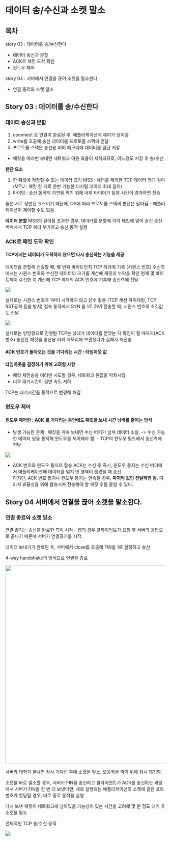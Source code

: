 # 데이터 송/수신과 소켓 말소

## 목차

story 03 : 데이터를 송/수신한다

- 데이터 송신과 분할
- ACK로 패킷 도착 확인
- 윈도우 제어

story 04 : 서버에서 연결을 끊어 소켓을 말소한다

- 연결 종료와 소켓 말소

## Story 03 : 데이터를 송/수신한다

### 데이터 송신과 분할

1. connnect 로 연결이 완료된 후, 애플리케이션에 제어가 넘어감
2. write를 호출해 송신 데이터를 프로토콜 스택에 전달
3. 프로토콜 스택은 송신용 버퍼 메모리에 데이터를 일단 저장 
- 패킷을 여러번 보내면 네트워크 이용 효율이 저하되므로, 어느정도 저장 후 송/수신

**판단 요소**
1. 한 패킷에 저장할 수 있는 데이터 크기 MSS : 헤더를 제외한 TCP 데이터 최대 길이 <br/>
(MTU : 패킷 한 개로 운반 가능한 디지털 데이터 최대 길이)
2. 타이밍 : 송신 동작의 지연을 막기 위해 내부 타이머가 일정 시간이 경과하면 전송

둘은 서로 상반된 요소이기 때문에, OS에 따라 프로토콜 스택의 판단은 달라짐 - 애플리케이션이 제어할 수도 있음

**데이터 분할**
MSS의 길이를 초과한 경우, 데이터를 분할해 각각 패킷에 넣어 송신
송신 버퍼에서 TCP 헤더 부가하고 송신 동작 실행

### ACK로 패킷 도착 확인

#### TCP에서는 데이터가 도착하지 않으면 다시 송신하는 기능을 제공

데이터를 분할해 전송할 때, 몇 번째 바이트인지 TCP 헤더에 기록 (시퀀스 번호)
수신측에서는 시퀀스 번호와 수신한 데이터의 크기를 계산해 패킷의 누락을 확인
현재 몇 바이트까지 수신한 지 계산해 TCP 헤더의 ACK 번호에 기록해 송신측에 전달

<img src="https://github.com/user-attachments/assets/5747428e-137b-4680-9f26-09b1e4ec1d7b" />

실제로는 시퀀스 번호가 1부터 시작하지 않고 난수 활용 (TCP 세션 하이재킹, TCP RST공격 등을 방지)
접속 동작에서 SYN 을 1로 하여 전송할 때, 시퀀스 번호의 초깃값도 전달 <br/>

<img src='https://github.com/user-attachments/assets/a865e184-c008-4456-88d4-9390e1b20d6d' />

실제로는 양방향으로 진행됨
TCP는 상대가 데이터를 받았는 지 확인이 될 때까지(ACK 번호) 송신한 패킷을 송신용 버퍼 메모리에 보관했다가
실패시 재전송

#### ACK 번호가 돌아오는 것을 기다리는 시간 : 타임아웃 값

**타임아웃을 결정하기 위해 고려할 사항**
- 패킷 재전송을 여러번 시도할 경우, 네트워크 혼잡을 악화시킴
- 너무 대기시간이 길면 속도 저하

TCP는 대기시간을 동적으로 변경해 해결

### 윈도우 제어

#### 윈도우 제어란 : ACK 를 기다리는 동안에도 패킷을 보내 시간 낭비를 줄이는 방식

- 발생 가능한 문제 : 패킷을 계속 보내면 수신 버퍼가 넘쳐 데이터 소실.
-> 수신 가능한 데이터 양을 통지해 윈도우를 제어해야 함. - TCP의 윈도우 필드에서 송신측에 전달


<img src='https://github.com/user-attachments/assets/f9436e0e-437a-4c4c-9e82-b3e55dcd44c4'/>

- ACK 번호와 윈도우 통지의 합승
ACK는 수신 후 즉시, 윈도우 통지는 수신 버퍼에서 애플리케이션에 데이터를 넘겨 빈 영역이 생겼을 때 송신. <br/>
하지만, ACK 번호 통지나 윈도우 통지는 연속될 경우, **마지막 값만 전달하면 됨.**
따라서 효율성을 위해 합승시켜 전송해야 할 패킷 수를 줄일 수 있다.

## Story 04 서버에서 연결을 끊어 소켓을 말소한다.

### 연결 종료와 소켓 말소

연결 끊기는 송신을 완료한 측이 시작 - 웹의 경우 클라이언트가 요청 후 서버의 응답으로 끝나기 때문에
서버가 연결끊기를 시작.

데이터 보내기가 완료된 후, 서버에서 close를 호출해 FIN을 1로 설정하고 송신

4-way handshake의 방식으로 연결을 종료

<img width="624" src="https://github.com/user-attachments/assets/2d4b3e85-4c7d-4bb0-bd19-df11f31c6dd6" />

서버와 대화가 끝나면 잠시 기다린 후에 소켓을 말소.
오동작을 막기 위해 잠시 대기함.

소켓을 바로 말소할 경우,
서버가 FIN을 송신하고 클라이언트가 ACK를 송신하는 과정에서 서버가 FIN을 한 번 더 보냈다면,
새로 실행되는 애플리케이션의 소켓에 같은 포트 번호가 할당될 경우, 바로 종료 동작을 실행

다시 보낸 패킷이 네트워크에 남아있을 가능성이 있는 시간을 고려해 몇 분 정도 대기 후 소켓을 말소

전체적인 TCP 송/수신 동작

<img src='https://github.com/user-attachments/assets/ca011459-4464-451d-af4b-3056257e3bbb' />
